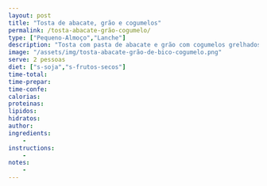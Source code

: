 ```yaml
---
layout: post
title: "Tosta de abacate, grão e cogumelos"
permalink: /tosta-abacate-grão-cogumelo/
type: ["Pequeno-Almoço","Lanche"]
description: "Tosta com pasta de abacate e grão com cogumelos grelhados e tomate"
image: "/assets/img/tosta-abacate-grão-de-bico-cogumelo.png"
serve: 2 pessoas
diet: ["s-soja","s-frutos-secos"]
time-total: 
time-prepar: 
time-confe: 
calorias:
proteinas:
lipidos:
hidratos:
author: 
ingredients:
    - 
instructions:
    - 
notes:
    - 
---
```


